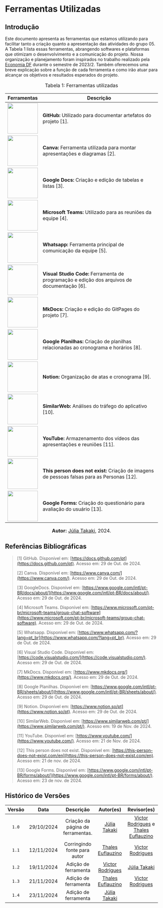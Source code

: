 # Ferramentas Utilizadas

## Introdução

Este documento apresenta as ferramentas que estamos utilizando para facilitar tanto a criação quanto a apresentação das atividades do grupo 05. A Tabela 1 lista essas ferramentas, abrangendo softwares e plataformas que otimizam o desenvolvimento e a comunicação do projeto. Nossa organização e planejamento foram inspirados no trabalho realizado pela [Economia DF](https://github.com/Requisitos-de-Software/2023.2-Economia-DF) durante o semestre de 2023/2. Também oferecemos uma breve explicação sobre a função de cada ferramenta e como irão atuar para alcançar os objetivos e resultados esperados do projeto.

<div align="center">
<font size="3"><p style="text-align: center"><b></b>Tabela 1: Ferramentas utilizadas</p></font>

<table>
  <thead>
    <tr>
      <th>Ferramentas</th>
      <th>Descrição</th>
    </tr>
  </thead>
  <tbody>
    <tr>
      <td><img src="https://github.com/Requisitos-de-Software/2023.2-ConecteSUS/blob/main/docs/imagens/github_logo.png?raw=true" width="100" height="100"></td>
      <td><b>GitHub:</b> Utilizado para documentar artefatos do projeto [1].</td>
    </tr>
    <tr>
      <td><img src="https://github.com/Requisitos-de-Software/2023.2-ConecteSUS/blob/main/docs/imagens/canva-logo.png?raw=true" width="100" height="100"></td>
      <td><b>Canva:</b> Ferramenta utilizada para montar apresentações e diagramas [2].</td>
    </tr>
    <tr>
      <td><img src="https://github.com/Requisitos-de-Software/2023.2-ConecteSUS/blob/main/docs/imagens/googledocs_logo.png?raw=true" width="100" height="100"></td>
      <td><b>Google Docs:</b> Criação e edição de tabelas e listas [3].</td>
    </tr>
    <tr>
      <td><img src="https://github.com/Requisitos-de-Software/2023.2-ConecteSUS/blob/main/docs/imagens/Microsoft_Teams-logo.png?raw=true" width="100" height="100"></td>
      <td><b>Microsoft Teams:</b> Utilizado para as reuniões da equipe [4].</td>
    </tr>
    <tr>
      <td><img src="https://raw.githubusercontent.com/Requisitos-de-Software/2023.2-ConecteSUS/main/docs/imagens/Whatsapp-logo.webp?raw=true" width="100" height="100"></td>
      <td><b>Whatsapp:</b> Ferramenta principal de comunicação da equipe [5].</td>
    </tr>
    <tr>
      <td><img src="https://github.com/Requisitos-de-Software/2023.2-ConecteSUS/blob/main/docs/imagens/Vscode-logo.png?raw=true" width="100" height="100"></td>
      <td><b>Visual Studio Code:</b> Ferramenta de programação e edição dos arquivos de documentação [6].</td>
    </tr>
    <tr>
      <td><img src="https://github.com/Requisitos-de-Software/2023.2-ConecteSUS/blob/main/docs/imagens/mkdocs-log03.png?raw=true" width="100" height="100"></td>
      <td><b>MkDocs:</b> Criação e edição do GitPages do projeto [7].</td>
    </tr>
    <tr>
      <td><img src="https://github.com/Requisitos-de-Software/2023.2-ConecteSUS/blob/main/docs/imagens/google_planilhas_Logo.jpg?raw=true" width="100" height="100"></td>
      <td><b>Google Planilhas:</b> Criação de planilhas relacionadas ao cronograma e horários [8].</td>
    </tr>
      <td><img src="https://i.pinimg.com/originals/99/7b/0a/997b0a243df40b681d8c8177724f1b45.png" width="100" height="100"></td>
      <td><b>Notion:</b> Organização de atas e cronograma [9].</td>
    </tr>
    </tr>
      <td><img src="https://github.com/Requisitos-de-Software/2024.2-TesouroDireto/blob/main/docs/assets/similarWeb-logo.png?raw=true" width="100" height="100"/></td>
      <td><b>SimilarWeb:</b> Análises do tráfego do aplicativo [10].</td>
    </tr>
    </tr>
      <td><img src="https://github.com/Requisitos-de-Software/2023.2-Economia-DF/blob/main/docs/imagens/YouTube-logo.png?raw=true" width="100" height="100"/></td>
      <td><b>YouTube:</b> Armazenamento dos vídeos das apresentações e reuniões [11].</td>
    </tr>
    <tr>
      <td><img src="https://github.com/Requisitos-de-Software/2023.2-Economia-DF/blob/main/docs/imagens/this%20person-logo.jpg?raw=true" width="100" height="100"></td>
      <td><b>This person does not exist:</b> Criação de imagens de pessoas falsas para as Personas [12].</td>
    </tr>
    <tr>
      <td><img src="https://github.com/Requisitos-de-Software/2023.2-ConecteSUS/blob/main/docs/imagens/logo-google%20forms.png?raw=true" width="100" height="100"></td>
      <td><b>Google Forms:</b> Criação do questionário para avaliação do usuário [13].</td>
    </tr>
  </tbody>
</table>

<font size="3"><p style="text-align: center"><b>Autor:</b> <a href="https://github.com/juliatakaki">Júlia Takaki</a>, 2024.</p></font>
</div>

## Referências Bibliográficas

> [1] GitHub. Disponível em: [https://docs.github.com/pt](https://docs.github.com/pt). Acesso em: 29 de Out. de 2024.
> 
> [2] Canva. Disponível em: [https://www.canva.com/](https://www.canva.com/). Acesso em: 29 de Out. de 2024.
>
> [3] GoogleDocs. Disponível em: [https://www.google.com/intl/pt-BR/docs/about/](https://www.google.com/intl/pt-BR/docs/about/). Acesso em: 29 de Out. de 2024.
>
> [4] Microsoft Teams. Disponível em: [https://www.microsoft.com/pt-br/microsoft-teams/group-chat-software](https://www.microsoft.com/pt-br/microsoft-teams/group-chat-software). Acesso em: 29 de Out. de 2024.
>
> [5] Whatsapp. Disponível em:  [https://www.whatsapp.com/?lang=pt_br](https://www.whatsapp.com/?lang=pt_br). Acesso em: 29 de Out. de 2024.
>
> [6] Visual Studio Code. Disponível em:  [https://code.visualstudio.com/](https://code.visualstudio.com/). Acesso em: 29 de Out. de 2024.
>
> [7] MkDocs. Disponível em: [https://www.mkdocs.org/](https://www.mkdocs.org/). Acesso em: 29 de Out. de 2024.
>
> [8] Google Planilhas. Disponível em: [https://www.google.com/intl/pt-BR/sheets/about/](https://www.google.com/intl/pt-BR/sheets/about/). Acesso em: 29 de Out. de 2024.
>
> [9] Notion. Disponível em: [https://www.notion.so/pt](https://www.notion.so/pt). Acesso em: 29 de Out. de 2024.
>
> [10] SimilarWeb. Disponível em: [https://www.similarweb.com/pt/](https://www.similarweb.com/pt/). Acesso em: 19 de Nov. de 2024.
>
> [11] YouTube. Disponível em: [https://www.youtube.com/](https://www.youtube.com/). Acesso em: 21 de Nov. de 2024.
> 
> [12] This person does not exist. Disponível em: [https://this-person-does-not-exist.com/en](https://this-person-does-not-exist.com/en). Acesso em: 21 de nov. de 2024.
>
> [13] Google Forms. Disponível em: [https://www.google.com/intl/pt-BR/forms/about/](https://www.google.com/intl/pt-BR/forms/about/). Acesso em: 23 de nov. de 2024.

## Histórico de Versões

| Versão |    Data    |                    Descrição                     |                                Autor(es)                                 |                    Revisor(es)                     |
| :----: | :--------: | :----------------------------------------------: | :----------------------------------------------------------------------: | :------------------------------------------------: |
| `1.0`  | 29/10/2024 |        Criação da página de ferramentas.         | [Júlia Takaki](https://github.com/juliatakaki) | [Victor Rodrigues](https://github.com/ViictorHugoo) e [Thales Euflauzino](https://github.com/thaleseuflauzino) |
| `1.1` | 12/11/2024  | Corringindo fonte para autor | [Thales Euflauzino](https://github.com/thaleseuflauzino) | [Victor Rodrigues](https://github.com/ViictorHugoo) |
| `1.2` | 19/11/2024  | Adição de ferramenta | [Victor Rodrigues](https://github.com/ViictorHugoo) | [Júlia Takaki](https://github.com/juliatakaki) |
| `1.3` | 21/11/2024  | Adição de ferramenta | [Thales Euflauzino](https://github.com/thaleseuflauzino) | [Victor Rodrigues](https://github.com/ViictorHugoo) |
| `1.4` | 23/11/2024  | Adição de ferramenta | [Júlia Takaki](https://github.com/juliatakaki) |  |